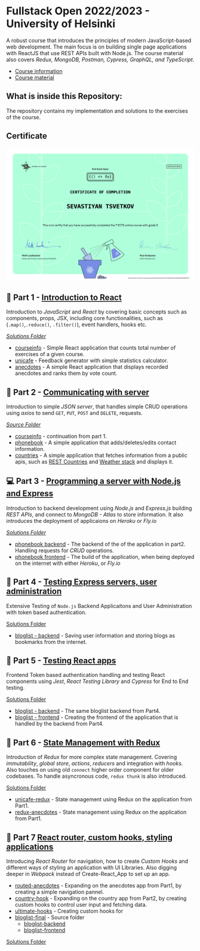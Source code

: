 # Fullstack Open 2022/2023 - University of Helsinki
A robust course that introduces the principles of modern JavaScript-based web development. The main focus is on building single page applications with ReactJS that use REST APIs built with Node.js. The course material also covers _Redux, MongoDB, Postman, Cypress, GraphQL, and TypeScript_.

- [Course information](https://www.helsinki.fi/en/admissions-and-education/open-university/multidisciplinary-themed-modules/full-stack)
- [Course material](https://fullstackopen.com/en/part0/general_info)

## What is inside this Repository: 

The repository contains my implementation and solutions to the exercises of the course. 

## Certificate
[![Cert](part0/certificate-fullstack.png)](https://studies.cs.helsinki.fi/stats/api/certificate/fullstackopen/en/7451be4ec49c3f6bac8f9ad54f857dbf)

## 🌟 Part 1 - [Introduction to React](https://fullstackopen.com/en/part1)

Introduction to _JavaScript_ and _React_ by covering basic concepts such as components, props, JSX, including core functionalities, such as (`.map()`,`.reduce()`, `.filter()`), event handlers, hooks etc.

[_Solutions Folder_](https://github.com/Sevastiyan/FullStackOpen/tree/main/part1)

- [courseinfo](https://github.com/Sevastiyan/FullStackOpen/tree/main/part1/courseinfo) - Simple React application that counts total number of exercises of a given course.
- [unicafe](https://github.com/Sevastiyan/FullStackOpen/tree/main/part1/unicafe) - Feedback generator with simple statistics calculator.
- [anecdotes](https://github.com/Sevastiyan/FullStackOpen/tree/main/part1/anecdotes) - A simple React application that displays recorded anecdotes and ranks them by vote count.

## 📱 Part 2 - [Communicating with server](https://fullstackopen.com/en/part1)

Introduction to simple _JSON server_, that handles simple CRUD operations using _axios_ to send `GET`, `PUT`, `POST` and `DELETE`, requests.

[_Source Folder_](https://github.com/Sevastiyan/FullStackOpen/tree/main/part2)

- [courseinfo](https://github.com/Sevastiyan/FullStackOpen/tree/main/part2/courseinfo) - continuation from part 1.
- [phonebook](https://github.com/Sevastiyan/FullStackOpen/tree/main/part2/phonebook) - A simple application that adds/deletes/edits contact information.
- [countries](https://github.com/Sevastiyan/FullStackOpen/tree/main/part2/countries) - A simple application that fetches information from a public apis, such as [REST Countries](https://restcountries.eu/) and [Weather stack](https://weatherstack.com/) and displays it.


## 💻 Part 3 - [Programming a server with Node.js and Express](https://fullstackopen.com/en/part3)

Introduction to backend development using _Node.js_ and _Express.js_ building _REST APIs_, and connect to _MongoDB - Atlas_ to store information. It also introduces the deployment of applicaions on _Heroku_ or _Fly.io_

[_Solutions Folder_](https://github.com/Sevastiyan/FullStackOpen/tree/main/part3)

- [phonebook backend](https://github.com/Sevastiyan/FullStackOpen/tree/main/part3/backend) - The backend of the of the application in part2. Handling requests for _CRUD_ operations.
- [phonebook frontend](https://github.com/Sevastiyan/FullStackOpen/tree/main/part3/phonebook) - The build of the application, when being deployed on the internet with either _Heroku_, or _Fly.io_


## 🧪 Part 4 - [Testing Express servers, user administration](https://fullstackopen.com/en/part4)

Extensive Testing of `Node.js` Backend Applicaitons and User Administration with token based authentication.

[Solutions Folder](https://github.com/Sevastiyan/FullStackOpen/tree/main/part4)

- [bloglist - backend](https://github.com/Sevastiyan/FullStackOpen/treepart4/BlogList) - Saving user information and storing blogs as bookmarks from the internet.

## 🧪 Part 5 - [Testing React apps](https://fullstackopen.com/en/part5)

Frontend Token based authentication handling and testing React components using _Jest_, _React Testing Library_ and _Cypress_ for End to End testing.

[Solutions Folder](https://github.com/Sevastiyan/FullStackOpen/tree/main/part5)

- [bloglist - backend](https://github.com/Sevastiyan/FullStackOpen/tree/part5/blog-backend) - The same bloglist backend from Part4.
- [bloglist - frontend](https://github.com/Sevastiyan/FullStackOpen/tree/part5/bloglist-frontend) - Creating the frontend of the application that is handled by the backend from Part4. 

## 🌿 Part 6 - [State Management with Redux](https://fullstackopen.com/en/part6)

Introduction of _Redux_ for more complex state management. Covering _immutability_, _global store_, _actions_, _reducers_ and integration with _hooks_. Also touches on using old `connect` higher order component for older codebases. To handle asyncronous code, `redux thunk` is also introduced.

[Solutions Folder](https://github.com/Sevastiyan/FullStackOpen/tree/main/part6)

- [unicafe-redux](https://github.com/Sevastiyan/FullStackOpen/tree/main/part6/unicafe-redux) - State management using Redux on the application from Part1.
- [redux-anecdotes](https://github.com/Sevastiyan/FullStackOpen/tree/main/part6/redux-anecdotes) - State management using Redux on the application from Part1.

## 🎨 Part 7 [React router, custom hooks, styling applications](https://fullstackopen.com/en/part7)

Introducing _React Router_ for navigation, how to create _Custom Hooks_ and different ways of styling an application with UI Libraries. Also digging deeper in _Webpack_ instead of Create-React_App to set up an app. 

- [routed-anecdotes](https://github.com/Sevastiyan/FullStackOpen/tree/main/part7/routed-anecdotes) - Expanding on the anecdotes app from Part1, by creating a simple navigation pannel.
- [country-hook](https://github.com/Sevastiyan/FullStackOpen/tree/main/part7/country-hook) - Expanding on the country app from Part2, by creating custom hooks to control user input and fetching data.
- [ultimate-hooks](https://github.com/Sevastiyan/FullStackOpen/tree/main/part7/ultimate-hooks) - Creating custom hooks for 
- [bloglist-final](https://github.com/Sevastiyan/FullStackOpen/tree/main/part7/bloglist) - Source folder
    - [bloglist-backend]()
    - [bloglist-frontend]()

[Solutions Folder](https://github.com/Sevastiyan/FullStackOpen/tree/main/part7)


